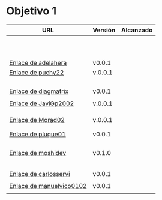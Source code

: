 # Objetivo 1

| URL                                        | Versión | Alcanzado |
|--------------------------------------------|---------|-----------|
| <!-- Enlace de sergioae19 --> | | |
| <!-- Enlace de danieeeld2 --> | | |
| <!-- Enlace de LuciaAnsino --> | | |
| <!-- Enlace de Enaraque --> | | |
| <!-- Enlace de B G J --> | | |
| <!-- Enlace de PabloBarTo --> | | |
| <!-- Enlace de danibarranqueroo --> | | |
| <!-- Enlace de Amadocm --> | | |
| <!-- Enlace de marinajcs --> | | |
| <!-- Enlace de C V C --> | | |
| [Enlace de adelahera](https://github.com/adelahera/basket-stats/pull/5) | v0.0.1 | |
| [Enlace de puchy22](https://github.com/puchy22/nutri-app/pull/2) | v.0.0.1 | |
| <!-- Enlace de carlotiii30 --> | | |
| <!-- Enlace de sergioffdez --> | | |
| <!-- Enlace de DarckMonster --> | | |
| <!-- Enlace de F A D --> | | |
| [Enlace de diagmatrix](https://github.com/diagmatrix/maybe-better-maybe-worse/pull/9) | v0.0.1 | |
| <!-- Enlace de JaimeGM96 --> | | |
| [Enlace de JaviGp2002](https://github.com/javigp2002/LazyFood/pull/2) | v.0.0.1 | |
| <!-- Enlace de shvtwp --> | | |
| <!-- Enlace de MarioGuisado --> | | |
| <!-- Enlace de J P S --> | | |
| [Enlace de Morad02](https://github.com/Morad02/F1Data/pull/2) | v.0.0.1 | |
| <!-- Enlace de albertolj --> | | |
| <!-- Enlace de Christianlr --> | | |
| [Enlace de pluque01](https://github.com/pluque01/Smart-Location/pull/5) | v0.0.1 | |
| <!-- Enlace de josemponce --> | | |
| <!-- Enlace de smallPingu --> | | |
| <!-- Enlace de chelunike --> | | |
| <!-- Enlace de M M M --> | | |
| [Enlace de moshidev](https://github.com/moshidev/MaquiTracker/pull/4) | v0.1.0 | |
| <!-- Enlace de R L O E --> | | |
| <!-- Enlace de migueruiz --> | | |
| <!-- Enlace de Javito198 --> | | |
| <!-- Enlace de S P A --> | | |
| <!-- Enlace de spmanolo --> | | |
| [Enlace de carlosservi](https://github.com/carlosservi/Asistente_Ruta_Camioneros/pull/6) |v0.0.1 | |
| <!-- Enlace de raultl12 --> | | |
| [Enlace de manuelvico0102](https://github.com/manuelvico0102/easySelect/pull/2) | v0.0.1 | |
| <!-- Enlace de johnwaves --> | | |

